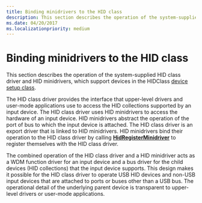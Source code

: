 ```yaml
---
title: Binding minidrivers to the HID class
description: This section describes the operation of the system-supplied HID class driver and HID minidrivers, which support devices in the HIDClass device setup class.
ms.date: 04/20/2017
ms.localizationpriority: medium
---
```


# Binding minidrivers to the HID class


This section describes the operation of the system-supplied HID class driver and HID minidrivers, which support devices in the HIDClass [device setup class](../install/overview-of-device-setup-classes.md).

The HID class driver provides the interface that upper-level drivers and user-mode applications use to access the HID collections supported by an input device. The HID class driver uses HID minidrivers to access the hardware of an input device. HID minidrivers abstract the operation of the port of bus to which the input device is attached. The HID class driver is an export driver that is linked to HID minidrivers. HID minidrivers bind their operation to the HID class driver by calling [**HidRegisterMinidriver**](/windows-hardware/drivers/ddi/hidport/nf-hidport-hidregisterminidriver) to register themselves with the HID class driver.

The combined operation of the HID class driver and a HID minidriver acts as a WDM function driver for an input device and a bus driver for the child devices (HID collections) that the input device supports. This design makes it possible for the HID class driver to operate USB HID devices and non-USB input devices that are attached to ports or buses other than a USB bus. The operational detail of the underlying parent device is transparent to upper-level drivers or user-mode applications.

 

